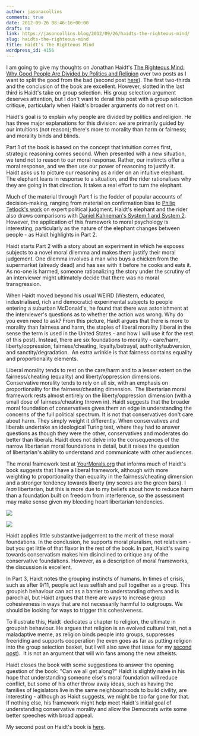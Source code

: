 ```yaml
---
author: jasonacollins
comments: true
date: 2012-09-26 08:46:16+00:00
draft: no
link: https://jasoncollins.blog/2012/09/26/haidts-the-righteous-mind/
slug: haidts-the-righteous-mind
title: Haidt's The Righteous Mind
wordpress_id: 4156
---
```


I am going to give my thoughts on Jonathan Haidt's [The Righteous Mind: Why Good People Are Divided by Politics and Religion](http://www.amazon.com/gp/product/0307377903/ref=as_li_ss_tl?ie=UTF8&camp=1789&creative=390957&creativeASIN=0307377903&linkCode=as2&tag=evolvieconom-20) over two posts as I want to split the good from the bad (second post [here](https://jasoncollins.blog/haidts-group-selection/)). The first two-thirds and the conclusion of the book are excellent. However, slotted in the last third is Haidt's take on group selection. His group selection argument deserves attention, but I don't want to derail this post with a group selection critique, particularly when Haidt's broader arguments do not rest on it.

Haidt's goal is to explain why people are divided by politics and religion. He has three major explanations for this division: we are primarily guided by our intuitions (not reason); there's more to morality than harm or fairness; and morality binds and blinds.

Part 1 of the book is based on the concept that intuition comes first, strategic reasoning comes second. When presented with a new situation, we tend not to reason to our moral response. Rather, our instincts offer a moral response, and we then use our power of reasoning to justify it. Haidt asks us to picture our reasoning as a rider on an intuitive elephant. The elephant leans in response to a situation, and the rider rationalises why they are going in that direction. It takes a real effort to turn the elephant.

Much of the material through Part 1 is the fodder of popular accounts of decision-making, ranging from material on confirmation bias to [Philip Tetlock's work](https://jasoncollins.blog/2016/08/25/tetlocks-expert-political-judgment-how-good-is-it-how-can-we-know/) on expert political judgment. Haidt's elephant and the rider also draws comparisons with [Daniel Kahneman's System 1 and System 2](https://jasoncollins.blog/2012/01/kahnemans-thinking-fast-and-slow/). However, the application of this framework to moral psychology is interesting, particularly as the nature of the elephant changes between people - as Haidt highlights in Part 2.

Haidt starts Part 2 with a story about an experiment in which he exposes subjects to a novel moral dilemma and makes them justify their moral judgement. One dilemma involves a man who buys a chicken from the supermarket (already dead) and has sex with it before he cooks and eats it. As no-one is harmed, someone rationalizing the story under the scrutiny of an interviewer might ultimately decide that there was no moral transgression.

When Haidt moved beyond his usual WEIRD (Western, educated, industrialised, rich and democratic) experimental subjects to people entering a suburban McDonald's, he found that there was astonishment at the interviewer's questions as to whether the action was wrong. Why do you even need to ask? From this picture, Haidt argues that there is more to morality than fairness and harm, the staples of liberal morality (liberal in the sense the term is used in the United States - and how I will use it for the rest of this post). Instead, there are six foundations to morality - care/harm, liberty/oppression, fairness/cheating, loyalty/betrayal, authority/subversion, and sanctity/degradation.  An extra wrinkle is that fairness contains equality and proportionality elements.

Liberal morality tends to rest on the care/harm and to a lesser extent on the fairness/cheating (equality) and liberty/oppression dimensions. Conservative morality tends to rely on all six, with an emphasis on proportionality for the fairness/cheating dimension.  The libertarian moral framework rests almost entirely on the liberty/oppression dimension (with a small dose of fairness/cheating thrown in). Haidt suggests that the broader moral foundation of conservatives gives them an edge in understanding the concerns of the full political spectrum. It is not that conservatives don't care about harm. They simply weight it differently. When conservatives and liberals undertake an ideological Turing test, where they had to answer questions as though they were the other, conservatives and moderates do better than liberals. Haidt does not delve into the consequences of the narrow libertarian moral foundations in detail, but it raises the question of libertarian's ability to understand and communicate with other audiences.

The moral framework test at [YourMorals.org](http://www.yourmorals.org/) that informs much of Haidt's book suggests that I have a liberal framework, although with more weighting to proportionality than equality in the fairness/cheating dimension and a stronger tendency towards liberty (my scores are the green bars). I _lean_ libertarian, but this is more due to my beliefs about how to reduce harm than a foundation built on freedom from interference, so the assessment may make sense given my bleeding heart libertarian tendencies.

[![](https://jasonallancollins.files.wordpress.com/2012/09/moral-foundation-1.png)](https://jasonallancollins.files.wordpress.com/2012/09/moral-foundation-1.png)

[![](https://jasonallancollins.files.wordpress.com/2012/09/moral-foundation-2.png)](https://jasonallancollins.files.wordpress.com/2012/09/moral-foundation-2.png)

Haidt applies little substantive judgement to the merit of these moral foundations. In the conclusion, he supports moral pluralism, not relativism - but you get little of that flavor in the rest of the book. In part, Haidt's swing towards conservatism makes him disinclined to critique any of the conservative foundations. However, as a description of moral frameworks, the discussion is excellent.

In Part 3, Haidt notes the grouping instincts of humans. In times of crisis, such as after 9/11, people act less selfish and pull together as a group. This groupish behaviour can act as a barrier to understanding others and is parochial, but Haidt argues that there are ways to increase group cohesiveness in ways that are not necessarily harmful to outgroups. We should be looking for ways to trigger this cohesiveness.

To illustrate this, Haidt  dedicates a chapter to religion, the ultimate in groupish behaviour. He argues that religion is an evolved cultural trait, not a maladaptive meme, as religion binds people into groups, suppresses freeriding and supports cooperation (he even goes as far as putting religion into the group selection basket, but I will also save that issue for my [second post](https://jasoncollins.blog/haidts-group-selection/)).  It is not an argument that will win fans among the new atheists.

Haidt closes the book with some suggestions to answer the opening question of the book: "Can we all get along?" Haidt is slightly naive in his hope that understanding someone else's moral foundation will reduce conflict, but some of his other throw away ideas, such as having the families of legislators live in the same neighbourhoods to build civility, are interesting - although as Haidt suggests, we might be too far gone for that. If nothing else, his framework might help meet Haidt's initial goal of understanding conservative morality and allow the Democrats write some better speeches with broad appeal.

My second post on Haidt's book is [here](https://jasoncollins.blog/haidts-group-selection/).
